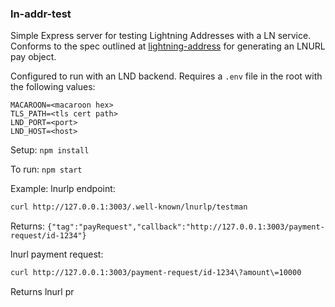 ### ln-addr-test

Simple Express server for testing Lightning Addresses with a LN service. Conforms to the spec outlined at [lightning-address](https://github.com/andrerfneves/lightning-address/blob/master/README.md) for generating an LNURL pay object.

Configured to run with an LND backend. Requires a `.env` file in the root with the following values:
```
MACAROON=<macaroon hex>
TLS_PATH=<tls cert path>
LND_PORT=<port>
LND_HOST=<host>
```

Setup:
`npm install`

To run:
`npm start`

Example:
lnurlp endpoint:

```sh
curl http://127.0.0.1:3003/.well-known/lnurlp/testman
```
Returns:
`{"tag":"payRequest","callback":"http://127.0.0.1:3003/payment-request/id-1234"}`

lnurl payment request:

```sh
curl http://127.0.0.1:3003/payment-request/id-1234\?amount\=10000
```
Returns lnurl pr